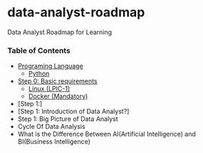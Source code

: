 # data-analyst-roadmap
Data Analyst Roadmap for Learning


### Table of Contents

- [Programing Language](#programing-language)
  - [Python](#Python)
- [Step 0: Basic requirements](#step-0-basic-requirements)
  - [Linux (LPIC-1)](#linux-lpic-1)
  - [Docker (Mandatory)](#docker-mandatory)
- [Step 1:]
- [Step 1: Introduction of Data Analyst?] 
- Step 1: Big Picture of Data Analyst
- Cycle Of Data Analysis
- What is the Difference Between AI(Artificial Intelligence) and BI(Business Intelligence)



 
